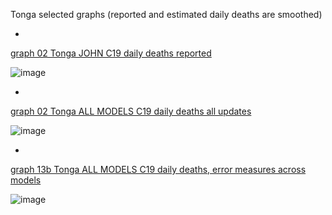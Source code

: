 Tonga selected graphs (reported and estimated daily deaths are smoothed) 

*

[graph 02 Tonga JOHN C19 daily deaths reported](https://github.com/pourmalek/CovidLongitudinal/blob/main/output/countries/Tonga/graph%2002%20Tonga%20JOHN%20C19%20daily%20deaths%20reported.pdf)

![image](https://github.com/pourmalek/CovidLongitudinal/assets/30849720/5c5498c3-76f8-49ce-b686-ede16bef806b)

*

[graph 02 Tonga ALL MODELS C19 daily deaths all updates](https://github.com/pourmalek/CovidLongitudinal/blob/main/output/countries/Tonga/graph%2002%20Tonga%20ALL%20MODELS%20C19%20daily%20deaths%20all%20updates.pdf)

![image](https://github.com/pourmalek/CovidLongitudinal/assets/30849720/415796ae-f2ed-41ff-b7be-3b9007e507c6)

*

[graph 13b Tonga ALL MODELS C19 daily deaths, error measures across models](https://github.com/pourmalek/CovidLongitudinal/blob/main/output/countries/Tonga/graph%2013b%20Tonga%20ALL%20MODELS%20C19%20daily%20deaths%2C%20error%20measures%20across%20models.pdf)

![image](https://github.com/pourmalek/CovidLongitudinal/assets/30849720/5d220e8f-1ee4-440e-b244-4c253e17dd4c)
